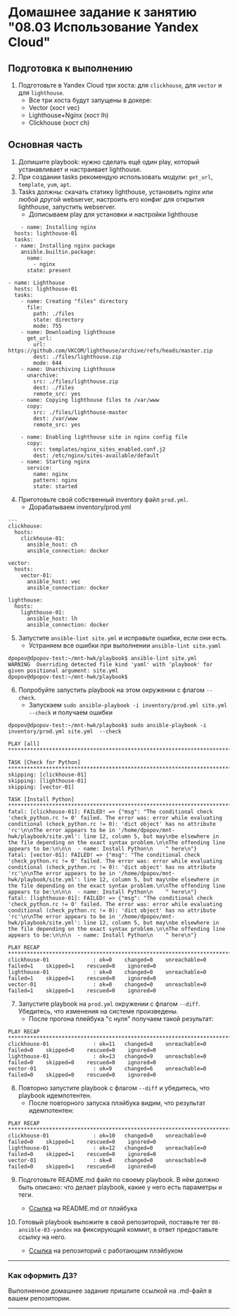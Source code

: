# Домашнее задание к занятию "08.03 Использование Yandex Cloud"

## Подготовка к выполнению

1. Подготовьте в Yandex Cloud три хоста: для `clickhouse`, для `vector` и для `lighthouse`.
    * Все три хоста будут запущены в докере:
   - Vector (хост vec)
   - Lighthouse+Nginx (хост lh)
   - Clickhouse (хост ch)

## Основная часть

1. Допишите playbook: нужно сделать ещё один play, который устанавливает и настраивает lighthouse.
2. При создании tasks рекомендую использовать модули: `get_url`, `template`, `yum`, `apt`.
3. Tasks должны: скачать статику lighthouse, установить nginx или любой другой webserver, настроить его конфиг для открытия lighthouse, запустить webserver.
   * Дописываем play для установки и настройки lighthouse
```shell
    - name: Installing nginx
  hosts: lighthouse-01
  tasks:
  - name: Installing nginx package
    ansible.builtin.package:
      name:
        - nginx
      state: present

- name: Lighthouse
  hosts: lighthouse-01
  tasks:
    - name: Creating "files" directory
      file:
        path: ./files
        state: directory
        mode: 755
    - name: Downloading lighthouse
      get_url:
        url:  https://github.com/VKCOM/lighthouse/archive/refs/heads/master.zip
        dest: ./files/lighthouse.zip
        mode: 644
    - name: Unarchiving Lighthouse
      unarchive:
        src: ./files/lighthouse.zip
        dest: ./files
        remote_src: yes
    - name: Copying lighthouse files to /var/www
      copy:
        src: ./files/lighthouse-master
        dest: /var/www
        remote_src: yes

    - name: Enabling lighthouse site in nginx config file
      copy:
        src: templates/nginx_sites_enabled.conf.j2
        dest: /etc/nginx/sites-available/default
    - name: Starting nginx
      service:
        name: nginx
        pattern: nginx
        state: started
```
4. Приготовьте свой собственный inventory файл `prod.yml`.
    * Дорабатываем inventory/prod.yml
```shell
---
clickhouse:
  hosts:
    clickhouse-01:
      ansible_host: ch
      ansible_connection: docker

vector:
  hosts:
    vector-01:
      ansible_host: vec
      ansible_connection: docker

lighthouse:
  hosts:
    lighthouse-01:
      ansible_host: lh
      ansible_connection: docker

```
5. Запустите `ansible-lint site.yml` и исправьте ошибки, если они есть.
   * Устраняем все ошибки при выполнении `ansible-lint site.yaml`
```shell
dpopov@dpopov-test:~/mnt-hwk/playbook$ ansible-lint site.yml
WARNING  Overriding detected file kind 'yaml' with 'playbook' for given positional argument: site.yml
dpopov@dpopov-test:~/mnt-hwk/playbook$
```
6. Попробуйте запустить playbook на этом окружении с флагом `--check`.
   * Запускаем `sudo ansible-playbook -i inventory/prod.yml site.yml  --check` и получаем ошибки
```shell
dpopov@dpopov-test:~/mnt-hwk/playbook$ sudo ansible-playbook -i inventory/prod.yml site.yml  --check

PLAY [all] *****************************************************************************************************************************************************************************************************************************

TASK [Check for Python] ****************************************************************************************************************************************************************************************************************
skipping: [clickhouse-01]
skipping: [lighthouse-01]
skipping: [vector-01]

TASK [Install Python] ******************************************************************************************************************************************************************************************************************
fatal: [clickhouse-01]: FAILED! => {"msg": "The conditional check 'check_python.rc != 0' failed. The error was: error while evaluating conditional (check_python.rc != 0): 'dict object' has no attribute 'rc'\n\nThe error appears to be in '/home/dpopov/mnt-hwk/playbook/site.yml': line 12, column 5, but may\nbe elsewhere in the file depending on the exact syntax problem.\n\nThe offending line appears to be:\n\n\n  - name: Install Python\n    ^ here\n"}
fatal: [vector-01]: FAILED! => {"msg": "The conditional check 'check_python.rc != 0' failed. The error was: error while evaluating conditional (check_python.rc != 0): 'dict object' has no attribute 'rc'\n\nThe error appears to be in '/home/dpopov/mnt-hwk/playbook/site.yml': line 12, column 5, but may\nbe elsewhere in the file depending on the exact syntax problem.\n\nThe offending line appears to be:\n\n\n  - name: Install Python\n    ^ here\n"}
fatal: [lighthouse-01]: FAILED! => {"msg": "The conditional check 'check_python.rc != 0' failed. The error was: error while evaluating conditional (check_python.rc != 0): 'dict object' has no attribute 'rc'\n\nThe error appears to be in '/home/dpopov/mnt-hwk/playbook/site.yml': line 12, column 5, but may\nbe elsewhere in the file depending on the exact syntax problem.\n\nThe offending line appears to be:\n\n\n  - name: Install Python\n    ^ here\n"}

PLAY RECAP *****************************************************************************************************************************************************************************************************************************
clickhouse-01              : ok=0    changed=0    unreachable=0    failed=1    skipped=1    rescued=0    ignored=0
lighthouse-01              : ok=0    changed=0    unreachable=0    failed=1    skipped=1    rescued=0    ignored=0
vector-01                  : ok=0    changed=0    unreachable=0    failed=1    skipped=1    rescued=0    ignored=0

```
7. Запустите playbook на `prod.yml` окружении с флагом `--diff`. Убедитесь, что изменения на системе произведены.
   * После прогона плейбука "с нуля" получаем такой результат:
```shell
PLAY RECAP *****************************************************************************************************************************************************************************************************************************
clickhouse-01              : ok=11   changed=8    unreachable=0    failed=0    skipped=0    rescued=0    ignored=0
lighthouse-01              : ok=13   changed=9    unreachable=0    failed=0    skipped=0    rescued=0    ignored=0
vector-01                  : ok=9    changed=6    unreachable=0    failed=0    skipped=0    rescued=0    ignored=0

```
8. Повторно запустите playbook с флагом `--diff` и убедитесь, что playbook идемпотентен.
   * После повторного запуска плэйбука видим, что результат идемпотентен:
```shell
PLAY RECAP *****************************************************************************************************************************************************************************************************************************
clickhouse-01              : ok=10   changed=0    unreachable=0    failed=0    skipped=1    rescued=0    ignored=0
lighthouse-01              : ok=12   changed=0    unreachable=0    failed=0    skipped=1    rescued=0    ignored=0
vector-01                  : ok=8    changed=0    unreachable=0    failed=0    skipped=1    rescued=0    ignored=0
```
9. Подготовьте README.md файл по своему playbook. В нём должно быть описано: что делает playbook, какие у него есть параметры и теги.
   * [Ссылка](https://github.com/rowhe/mnt-hwk/blob/3f71a5a1a61c250174bf3abad1580e89cf6af017/README.md) на README.md от плэйбука
   
11. Готовый playbook выложите в свой репозиторий, поставьте тег `08-ansible-03-yandex` на фиксирующий коммит, в ответ предоставьте ссылку на него.
    * [Ссылка](git@github.com:rowhe/mnt-hwk.git) на репозиторий с работающим плэйбуком

---

### Как оформить ДЗ?

Выполненное домашнее задание пришлите ссылкой на .md-файл в вашем репозитории.

---
